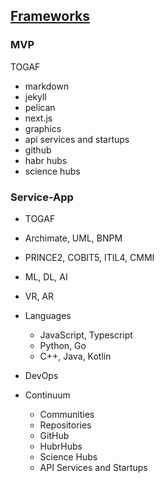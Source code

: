 ## [Frameworks](pre.html)

### MVP

TOGAF

- markdown
- jekyll
- pelican
- next.js
- graphics
- api services and startups
- github
- habr hubs
- science hubs

### Service-App

- TOGAF

- Archimate, UML, BNPM

- PRINCE2, COBIT5, ITIL4, CMMI

- ML, DL, AI

- VR, AR

- Languages 
  - JavaScript, Typescript
  - Python, Go
  - C++, Java, Kotlin
  
- DevOps

- Continuum
  - Communities
  - Repositories
  - GitHub
  - HubrHubs
  - Science Hubs
  - API Services and Startups

